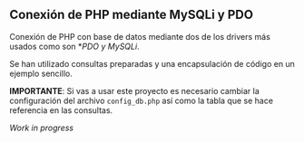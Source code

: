 ## Conexión de PHP mediante MySQLi y PDO

Conexión de PHP con base de datos mediante dos de los drivers más usados como son **PDO y MySQLi*.

Se han utilizado consultas preparadas y una encapsulación de código en un ejemplo sencillo.

**IMPORTANTE**: Si vas a usar este proyecto es necesario cambiar la configuración del archivo ```config_db.php``` así como la tabla que se hace referencia en las consultas.

*Work in progress*